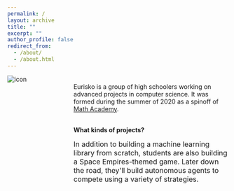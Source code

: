 ```yaml
---
permalink: /
layout: archive
title: ""
excerpt: ""
author_profile: false
redirect_from: 
  - /about/
  - /about.html
---
```


<div style="width:100%; max-width:800px; margin:auto">

<div style="width:25%;float:left;">
<img src="https://eurisko-us.github.io/files/icon-mathacademy-circleBorder.png" align="left" style="border: none; /* height: 10em; */" alt="icon">
</div>

<div style="width:70%;float:right;">
  <br>
  Eurisko is a group of high schoolers working on advanced projects in computer science. It was formed during the summer of 2020 as a spinoff of <a class="body" target="_blank" href="https://mathacademy.us">Math Academy</a>.<br><br>

<b>What kinds of projects?</b><br>

<font size="3em">In addition to building a machine learning library from scratch, students are also building a Space Empires-themed game. Later down the road, they'll build autonomous agents to compete using a variety of strategies.</font>


</div>

</div>

